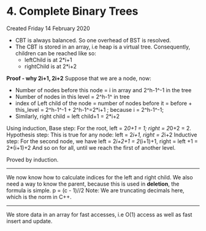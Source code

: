 # 4. Complete Binary Trees
Created Friday 14 February 2020


* CBT is always balanced. So one overhead of BST is resolved. 
* The CBT is stored in an array, i.e heap is a virtual tree. Consequently, children can be reached like so:
	* leftChild is at 2*i+1
	* rightChild is at 2*i+2

**Proof - why 2i+1, 2i+2**
Suppose that we are a node, now:

* Number of nodes before this node = i in array and 2^h-1^-1 in the tree
* Number of nodes in this level = 2^h-1^ in tree
* index of Left child of the node = number of nodes before it = before + this_level = 2^h-1^-1 + 2^h-1^=2*i+1 ; because i = 2^h-1^-1;
* Similarly, right child = left child+1 = 2*i+2


Using induction,
Base step: For the root, left  = 2*0+1 = 1; right = 2*0+2 = 2.
Hypothesis step: This is true for any node: left = 2*i+1, right = 2*i+2
Inductive step: For the second node, we have left = 2*i+2+1 = 2*(i+1)+1, right = left +1 = 2*(i+1)+2
And so on for all, until we reach the first of another level.

Proved by induction.

*****

We now know how to calculate indices for the left and right child. We also need a way to know the parent, because this is used in **deletion**, the formula is simple.
p = (c - 1)//2
Note: We are truncating decimals here, which is the norm in C++.

*****

We store data in an array for fast accesses, i.e O(1) access as well as fast insert and update.


